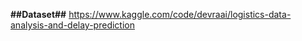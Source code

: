 **##Dataset##**
  https://www.kaggle.com/code/devraai/logistics-data-analysis-and-delay-prediction

  
